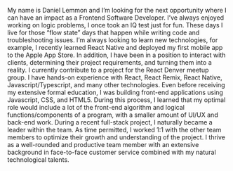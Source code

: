 My name is Daniel Lemmon and I’m looking for the next opportunity where I can have an impact as a Frontend Software Developer. I’ve always enjoyed working on logic problems, I once took an IQ test just for fun. These days I live for those “flow state” days that happen while writing code and troubleshooting issues.
I’m always looking to learn new technologies, for example, I recently learned React Native and deployed my first mobile app to the Apple App Store. In addition, I have been in a position to interact with clients, determining their project requirements, and turning them into a reality. I currently contribute to a project for the React Denver meetup group. I have hands-on experience with React, React Remix, React Native, Javascript/Typescript, and many other technologies.
Even before receiving my extensive formal education, I was building front-end applications using Javascript, CSS, and HTML5. During this process, I learned that my optimal role would include a lot of the front-end algorithm and logical functions/components of a program, with a smaller amount of UI/UX and back-end work. During a recent full-stack project, I naturally became a leader within the team. As time permitted, I worked 1:1 with the other team members to optimize their growth and understanding of the project.
I thrive as a well-rounded and productive team member with an extensive background in face-to-face customer service combined with my natural technological talents.

<!---
danielwlemmon/danielwlemmon is a ✨ special ✨ repository because its `README.md` (this file) appears on your GitHub profile.
You can click the Preview link to take a look at your changes.
--->
